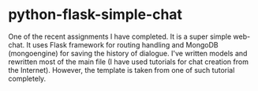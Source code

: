 # python-flask-simple-chat
One of the recent assignments I have completed. It is a super simple web-chat. It uses Flask framework for routing handling and MongoDB (mongoengine) for saving the history of dialogue. I've written models and rewritten most of the main file (I have used tutorials for chat creation from the Internet). However, the template is taken from one of such tutorial completely.
